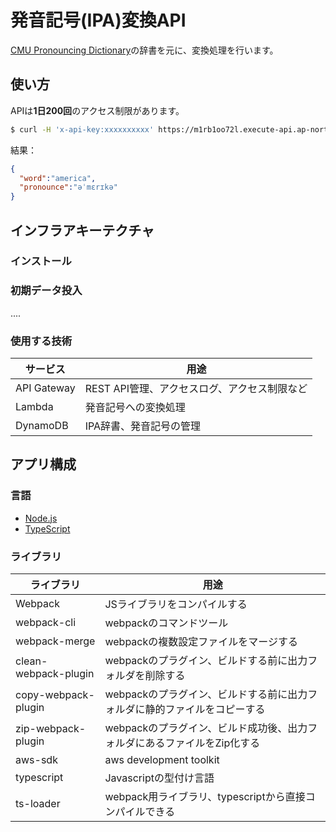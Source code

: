 # 発音記号(IPA)変換API
[CMU Pronouncing Dictionary](http://www.speech.cs.cmu.edu/cgi-bin/cmudict)の辞書を元に、変換処理を行います。

## 使い方
APIは**1日200回**のアクセス制限があります。

```sh
$ curl -H 'x-api-key:xxxxxxxxxx' https://m1rb1oo72l.execute-api.ap-northeast-1.amazonaws.com/v1?word=english
```

結果：
```json
{
  "word":"america",
  "pronounce":"əˈmɛrɪkə"
}
```

## インフラアキーテクチャ

### インストール

### 初期データ投入
....

### 使用する技術
|サービス|用途|
|---|---|
API Gateway | REST API管理、アクセスログ、アクセス制限など
Lambda | 発音記号への変換処理
DynamoDB | IPA辞書、発音記号の管理 

## アプリ構成

### 言語
* [Node.js](https://nodejs.org/ja/)
* [TypeScript](https://www.typescriptlang.org/)

### ライブラリ
|ライブラリ|用途|
|---|---|
Webpack | JSライブラリをコンパイルする
webpack-cli | webpackのコマンドツール
webpack-merge | webpackの複数設定ファイルをマージする
clean-webpack-plugin| webpackのプラグイン、ビルドする前に出力フォルダを削除する
copy-webpack-plugin| webpackのプラグイン、ビルドする前に出力フォルダに静的ファイルをコピーする
zip-webpack-plugin | webpackのプラグイン、ビルド成功後、出力フォルダにあるファイルをZip化する
aws-sdk | aws development toolkit
typescript | Javascriptの型付け言語
ts-loader　| webpack用ライブラリ、typescriptから直接コンパイルできる

